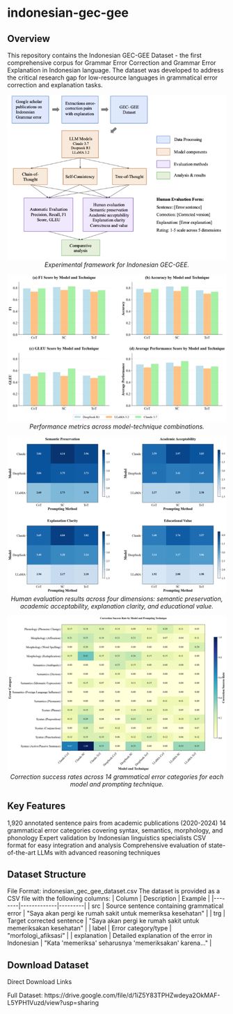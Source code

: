# indonesian-gec-gee
## Overview
This repository contains the Indonesian GEC-GEE Dataset - the first comprehensive corpus for Grammar Error Correction and Grammar Error Explanation in Indonesian language. The dataset was developed to address the critical research gap for low-resource languages in grammatical error correction and explanation tasks.

<p align="center">
  <img src="figure1.png" alt="IGED Architecture"/>
  <br>
  <em>Experimental framework for Indonesian GEC-GEE.</em>
</p>

<p align="center">
  <img src="Figure2_PerformanceMetrics.png" alt="IGED Architecture"/>
  <br>
  <em>Performance metrics across model-technique combinations.</em>
</p>

<p align="center">
  <img src="Figure3_HumanEvaluation.png" alt="IGED Architecture"/>
  <br>
  <em>Human evaluation results across four dimensions: semantic preservation, academic acceptability, explanation clarity, and educational value.</em>
</p>

<p align="center">
  <img src="Figure4_ErrorCategoryAnalysis.png" alt="IGED Architecture"/>
  <br>
  <em>Correction success rates across 14 grammatical error categories for each model and prompting technique.</em>
</p>

## Key Features
1,920 annotated sentence pairs from academic publications (2020-2024)
14 grammatical error categories covering syntax, semantics, morphology, and phonology
Expert validation by Indonesian linguistics specialists
CSV format for easy integration and analysis
Comprehensive evaluation of state-of-the-art LLMs with advanced reasoning techniques

## Dataset Structure
File Format: indonesian_gec_gee_dataset.csv
The dataset is provided as a CSV file with the following columns:
| Column | Description | Example |
|--------|-------------|---------|
| src | Source sentence containing grammatical error | "Saya akan pergi ke rumah sakit untuk memeriksa kesehatan" |
| trg | Target corrected sentence | "Saya akan pergi ke rumah sakit untuk memeriksakan kesehatan" |
| label | Error category/type | "morfologi_afiksasi" |
| explanation | Detailed explanation of the error in Indonesian | "Kata 'memeriksa' seharusnya 'memeriksakan' karena..." |

## Download Dataset
Direct Download Links
<p>Full Dataset: https://drive.google.com/file/d/1iZ5Y83TPHZwdeya2OkMAF-L5YPH1Vuzd/view?usp=sharing</p>
